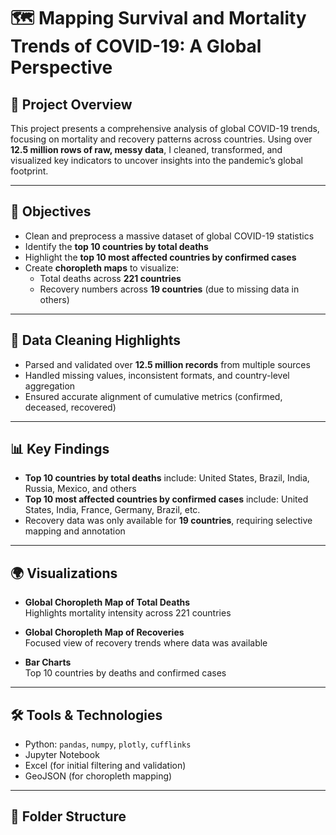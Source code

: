 # 🗺️ Mapping Survival and Mortality Trends of COVID-19: A Global Perspective

## 📌 Project Overview
This project presents a comprehensive analysis of global COVID-19 trends, focusing on mortality and recovery patterns across countries. Using over **12.5 million rows of raw, messy data**, I cleaned, transformed, and visualized key indicators to uncover insights into the pandemic’s global footprint.

---

## 🎯 Objectives
- Clean and preprocess a massive dataset of global COVID-19 statistics
- Identify the **top 10 countries by total deaths**
- Highlight the **top 10 most affected countries by confirmed cases**
- Create **choropleth maps** to visualize:
  - Total deaths across **221 countries**
  - Recovery numbers across **19 countries** (due to missing data in others)

---

## 🧹 Data Cleaning Highlights
- Parsed and validated over **12.5 million records** from multiple sources
- Handled missing values, inconsistent formats, and country-level aggregation
- Ensured accurate alignment of cumulative metrics (confirmed, deceased, recovered)

---

## 📊 Key Findings
- **Top 10 countries by total deaths** include: United States, Brazil, India, Russia, Mexico, and others
- **Top 10 most affected countries by confirmed cases** include: United States, India, France, Germany, Brazil, etc.
- Recovery data was only available for **19 countries**, requiring selective mapping and annotation

---

## 🌍 Visualizations
- **Global Choropleth Map of Total Deaths**  
  Highlights mortality intensity across 221 countries

- **Global Choropleth Map of Recoveries**  
  Focused view of recovery trends where data was available

- **Bar Charts**  
  Top 10 countries by deaths and confirmed cases

---

## 🛠️ Tools & Technologies
- Python: `pandas`, `numpy`, `plotly`, `cufflinks`
- Jupyter Notebook
- Excel (for initial filtering and validation)
- GeoJSON (for choropleth mapping)

---

## 📁 Folder Structure
